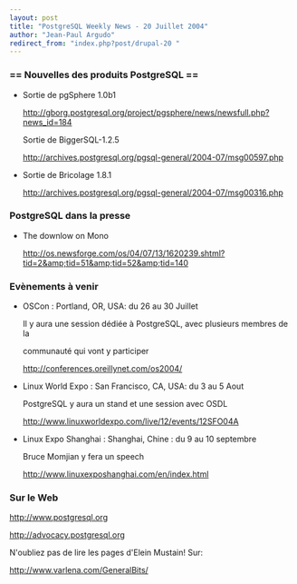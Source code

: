 ```yaml
---
layout: post
title: "PostgreSQL Weekly News - 20 Juillet 2004"
author: "Jean-Paul Argudo"
redirect_from: "index.php?post/drupal-20 "
---
```




<h3>== Nouvelles des produits PostgreSQL ==</h3>

<ul>

<li>Sortie de pgSphere 1.0b1<br />

<a href="http://gborg.postgresql.org/project/pgsphere/news/newsfull.php?news_id=184">http://gborg.postgresql.org/project/pgsphere/news/newsfull.php?news_id=184</a>

</li>

<p>Sortie de BiggerSQL-1.2.5<br />

<a href="http://archives.postgresql.org/pgsql-general/2004-07/msg00597.php">

http://archives.postgresql.org/pgsql-general/2004-07/msg00597.php</a>

</p>

<li>Sortie de Bricolage 1.8.1<br />

<a href="http://archives.postgresql.org/pgsql-general/2004-07/msg00316.php">

http://archives.postgresql.org/pgsql-general/2004-07/msg00316.php</a>

</li>

</ul>

<h3>PostgreSQL dans la presse</h3>

<ul>

<li>The downlow on Mono<br />

<a href="http://os.newsforge.com/os/04/07/13/1620239.shtml?tid=2&amp;tid=51&amp;tid=52&amp;tid=140">

http://os.newsforge.com/os/04/07/13/1620239.shtml?tid=2&amp;tid=51&amp;tid=52&amp;tid=140</a>

</li>

</ul>

<h3>Evènements à venir</h3>

<ul>

<li>OSCon&nbsp;: Portland, OR, USA: du 26 au 30 Juillet<br />

Il y aura une session dédiée à PostgreSQL, avec plusieurs membres de la

communauté qui vont y participer<br />

<a href="http://conferences.oreillynet.com/os2004/">http://conferences.oreillynet.com/os2004/</a>

</li>

<li>Linux World Expo&nbsp;: San Francisco, CA, USA: du 3 au 5 Aout<br />

PostgreSQL y aura un stand et une session avec OSDL<br />

<a href="http://www.linuxworldexpo.com/live/12/events/12SFO04A">http://www.linuxworldexpo.com/live/12/events/12SFO04A</a>

</li>

<li>Linux Expo Shanghai&nbsp;: Shanghai, Chine&nbsp;: du 9 au 10 septembre<br />

Bruce Momjian y fera un speech<br />

<a href="http://www.linuxexposhanghai.com/en/index.html">http://www.linuxexposhanghai.com/en/index.html</a>

</li>

</ul>

<h3>Sur le Web</h3>

<p>

<a href="http://www.postgresql.org">

http://www.postgresql.org</a><br />

<a href="http://advocacy.postgresql.org">

http://advocacy.postgresql.org</a><br />

N'oubliez pas de lire les pages d'Elein Mustain! Sur:

<a href="http://www.varlena.com/GeneralBits/">

http://www.varlena.com/GeneralBits/</a>

</p>
